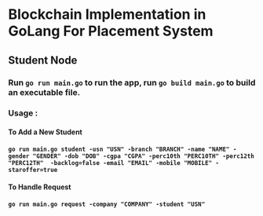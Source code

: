 # Blockchain Implementation in GoLang For Placement System

## Student Node

### Run `go run main.go` to run the app, run `go build main.go` to build an executable file.

### Usage :


#### To Add a New Student
####    `go run main.go student -usn "USN" -branch "BRANCH" -name "NAME" -gender "GENDER" -dob "DOB" -cgpa "CGPA" -perc10th "PERC10TH" -perc12th "PERC12TH"  -backlog=false -email "EMAIL" -mobile "MOBILE" -staroffer=true`


#### To Handle Request
####    `go run main.go request -company "COMPANY" -student "USN"`




